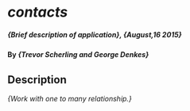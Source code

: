 # _contacts_

##### _{Brief description of application}, {August,16 2015}_

#### By _**{Trevor Scherling and George Denkes}**_

## Description

_{Work with one to many relationship.}_
